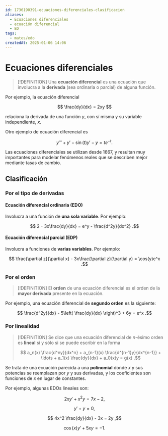 ```yaml
---
id: 1736190391-ecuaciones-diferenciales-clasificacion
aliases:
  - Ecuaciones diferenciales
  - ecuación diferencial
  - ED
tags:
  - mates/edo
createdAt: 2025-01-06 14:06
---
```


# Ecuaciones diferenciales

> [!DEFINITION]
> Una **ecuación diferencial** es una ecuación que involucra a la **derivada** (sea ordinaria o parcial) de alguna función. 

Por ejemplo, la ecuación diferencial

$$
\frac{dy}{dx} = 2xy
$$

relaciona la derivada de una función $y$, con sí misma y su variable independiente, $x$.

Otro ejemplo de ecuación diferencial es

$$
y''' + y' - \sin(t)y' - y = te^{-t}
.$$

Las ecuaciones diferenciales se utilizan desde 1667, y resultan muy importantes para modelar fenómenos reales que se describen mejor mediante tasas de cambio.

## Clasificación

### Por el tipo de derivadas

#### Ecuación diferencial ordinaria (EDO)

Involucra a una función de **una sola variable**. Por ejemplo:

$$
2 - 3x\frac{dy}{dx} = e^y - \frac{d^2y}{dx^2}
.$$

#### Ecuación diferencial parcial (EDP)

Involucra a funciones de **varias variables**. Por ejemplo:

$$
\frac{\partial z}{\partial x} - 3x\frac{\partial z}{\partial y} = \cos(y)e^x
.$$

### Por el orden

> [!DEFINITION]
> El **orden** de una ecuación diferencial es el orden de la **mayor derivada** presente en la ecuación.

Por ejemplo, una ecuación diferencial de **segundo orden** es la siguiente:

$$
\frac{d^2y}{dx} - 5\left( \frac{dy}{dx} \right)^3 + 6y = e^x
.$$

### Por linealidad

> [!DEFINITION]
> Se dice que una ecuación diferencial de $n$-ésimo orden es **lineal** si y sólo si se puede escribir en la forma
> 
> $$
> a_n(x) \frac{d^ny}{dx^n} + a_{n-1}(x) \frac{d^{n-1}y}{dx^{n-1}} + \ldots + a_1(x) \frac{dy}{dx} + a_0(x)y = g(x)
> .$$

Se trata de una ecuación parecida a una **polinomial** donde $x$ y sus potencias se reemplazan por $y$ y sus derivadas, y los coeficientes son funciones de $x$ en lugar de constantes.

Por ejemplo, algunas EDOs lineales son:

$$
2xy' + x^2y = 7x - 2
,$$

$$
y' + y = 0
,$$

$$
4x^2 \frac{dy}{dx} - 3x = 2y
,$$

$$
\cos(x)y' + 5xy = -1
.$$
